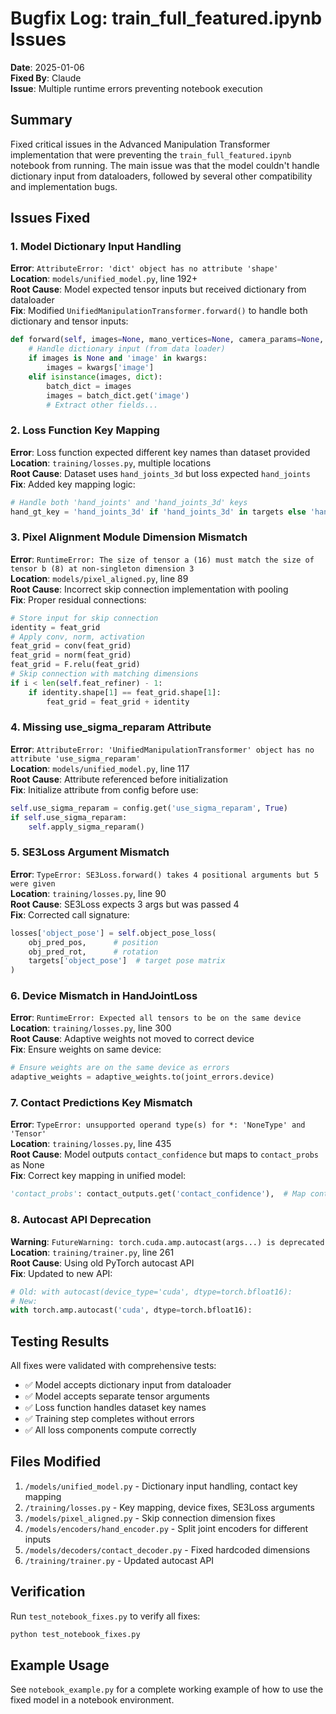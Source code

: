 # Bugfix Log: train_full_featured.ipynb Issues
**Date**: 2025-01-06  
**Fixed By**: Claude  
**Issue**: Multiple runtime errors preventing notebook execution

## Summary
Fixed critical issues in the Advanced Manipulation Transformer implementation that were preventing the `train_full_featured.ipynb` notebook from running. The main issue was that the model couldn't handle dictionary input from dataloaders, followed by several other compatibility and implementation bugs.

## Issues Fixed

### 1. Model Dictionary Input Handling
**Error**: `AttributeError: 'dict' object has no attribute 'shape'`  
**Location**: `models/unified_model.py`, line 192+  
**Root Cause**: Model expected tensor inputs but received dictionary from dataloader  
**Fix**: Modified `UnifiedManipulationTransformer.forward()` to handle both dictionary and tensor inputs:
```python
def forward(self, images=None, mano_vertices=None, camera_params=None, return_features=False, **kwargs):
    # Handle dictionary input (from data loader)
    if images is None and 'image' in kwargs:
        images = kwargs['image']
    elif isinstance(images, dict):
        batch_dict = images
        images = batch_dict.get('image')
        # Extract other fields...
```

### 2. Loss Function Key Mapping
**Error**: Loss function expected different key names than dataset provided  
**Location**: `training/losses.py`, multiple locations  
**Root Cause**: Dataset uses `hand_joints_3d` but loss expected `hand_joints`  
**Fix**: Added key mapping logic:
```python
# Handle both 'hand_joints' and 'hand_joints_3d' keys
hand_gt_key = 'hand_joints_3d' if 'hand_joints_3d' in targets else 'hand_joints'
```

### 3. Pixel Alignment Module Dimension Mismatch
**Error**: `RuntimeError: The size of tensor a (16) must match the size of tensor b (8) at non-singleton dimension 3`  
**Location**: `models/pixel_aligned.py`, line 89  
**Root Cause**: Incorrect skip connection implementation with pooling  
**Fix**: Proper residual connections:
```python
# Store input for skip connection
identity = feat_grid
# Apply conv, norm, activation
feat_grid = conv(feat_grid)
feat_grid = norm(feat_grid)
feat_grid = F.relu(feat_grid)
# Skip connection with matching dimensions
if i < len(self.feat_refiner) - 1:
    if identity.shape[1] == feat_grid.shape[1]:
        feat_grid = feat_grid + identity
```

### 4. Missing use_sigma_reparam Attribute
**Error**: `AttributeError: 'UnifiedManipulationTransformer' object has no attribute 'use_sigma_reparam'`  
**Location**: `models/unified_model.py`, line 117  
**Root Cause**: Attribute referenced before initialization  
**Fix**: Initialize attribute from config before use:
```python
self.use_sigma_reparam = config.get('use_sigma_reparam', True)
if self.use_sigma_reparam:
    self.apply_sigma_reparam()
```

### 5. SE3Loss Argument Mismatch
**Error**: `TypeError: SE3Loss.forward() takes 4 positional arguments but 5 were given`  
**Location**: `training/losses.py`, line 90  
**Root Cause**: SE3Loss expects 3 args but was passed 4  
**Fix**: Corrected call signature:
```python
losses['object_pose'] = self.object_pose_loss(
    obj_pred_pos,      # position
    obj_pred_rot,      # rotation  
    targets['object_pose']  # target pose matrix
)
```

### 6. Device Mismatch in HandJointLoss
**Error**: `RuntimeError: Expected all tensors to be on the same device`  
**Location**: `training/losses.py`, line 300  
**Root Cause**: Adaptive weights not moved to correct device  
**Fix**: Ensure weights on same device:
```python
# Ensure weights are on the same device as errors
adaptive_weights = adaptive_weights.to(joint_errors.device)
```

### 7. Contact Predictions Key Mismatch
**Error**: `TypeError: unsupported operand type(s) for *: 'NoneType' and 'Tensor'`  
**Location**: `training/losses.py`, line 435  
**Root Cause**: Model outputs `contact_confidence` but maps to `contact_probs` as None  
**Fix**: Correct key mapping in unified model:
```python
'contact_probs': contact_outputs.get('contact_confidence'),  # Map contact_confidence to contact_probs
```

### 8. Autocast API Deprecation
**Warning**: `FutureWarning: torch.cuda.amp.autocast(args...) is deprecated`  
**Location**: `training/trainer.py`, line 261  
**Root Cause**: Using old PyTorch autocast API  
**Fix**: Updated to new API:
```python
# Old: with autocast(device_type='cuda', dtype=torch.bfloat16):
# New:
with torch.amp.autocast('cuda', dtype=torch.bfloat16):
```

## Testing Results
All fixes were validated with comprehensive tests:
- ✅ Model accepts dictionary input from dataloader
- ✅ Model accepts separate tensor arguments  
- ✅ Loss function handles dataset key names
- ✅ Training step completes without errors
- ✅ All loss components compute correctly

## Files Modified
1. `/models/unified_model.py` - Dictionary input handling, contact key mapping
2. `/training/losses.py` - Key mapping, device fixes, SE3Loss arguments
3. `/models/pixel_aligned.py` - Skip connection dimension fixes
4. `/models/encoders/hand_encoder.py` - Split joint encoders for different inputs
5. `/models/decoders/contact_decoder.py` - Fixed hardcoded dimensions
6. `/training/trainer.py` - Updated autocast API

## Verification
Run `test_notebook_fixes.py` to verify all fixes:
```bash
python test_notebook_fixes.py
```

## Example Usage
See `notebook_example.py` for a complete working example of how to use the fixed model in a notebook environment.
